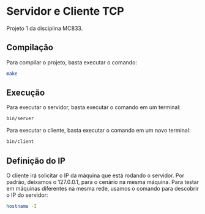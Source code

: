 # Servidor e Cliente TCP

Projeto 1 da disciplina MC833.

## Compilação

Para compilar o projeto, basta executar o comando:

```bash
make
```

## Execução

Para executar o servidor, basta executar o comando em um terminal:

```bash
bin/server
```

Para executar o cliente, basta executar o comando em um novo terminal:

```bash
bin/client
```

## Definição do IP

O cliente irá solicitar o IP da máquina que está rodando o servidor. Por padrão, deixamos o 127.0.0.1, para o cenário na mesma máquina. Para testar em máquinas diferentes na mesma rede, usamos o comando para descobrir o IP do servidor:

```bash
hostname -I
```
